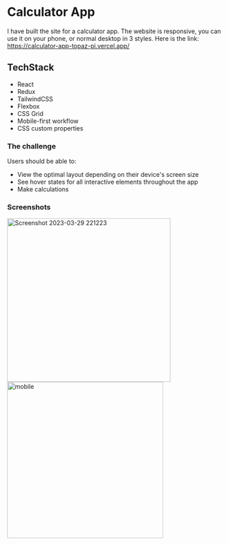 # Calculator App

I have built the site for a calculator app. The website is responsive, you can use it on your phone, or normal desktop in 3 styles.
Here is the link: https://calculator-app-topaz-pi.vercel.app/

## TechStack

- React
- Redux
- TailwindCSS
- Flexbox
- CSS Grid
- Mobile-first workflow
- CSS custom properties

### The challenge

Users should be able to:

- View the optimal layout depending on their device's screen size
- See hover states for all interactive elements throughout the app
- Make calculations

### Screenshots

<img width="379" alt="Screenshot 2023-03-29 221223" src="https://user-images.githubusercontent.com/110241401/228657062-24f37eab-3ba9-4e25-babd-267306629829.png">
<img width="362" alt="mobile" src="https://user-images.githubusercontent.com/110241401/228657104-0f595c5f-b0eb-48ce-b6be-3d66d14beb05.png">

